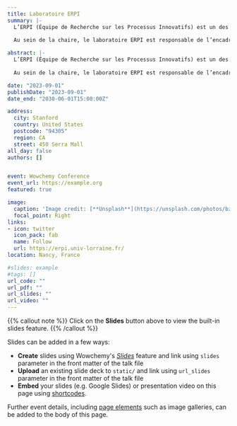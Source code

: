 ```yaml
---
title: Laboratoire ERPI
summary: |-
  L’ERPI (Équipe de Recherche sur les Processus Innovatifs) est un des laboratoires de l’Université de Lorraine, labellisé Équipe d’Accueil (EA n° 3767) par le Ministère de l’Enseignement Supérieur et de la Recherche. L’ERPI est membre de la FR 2863 : Fédération de Recherche Jacques Villermaux pour la Mécanique, l’Energie, les Procédés (FR JV) et est rattaché au pôle scientifique EMPP - Énergie, Mécanique, Procédés, Produits. L’équipe ERPI a pour vocation de mener des recherches dans le domaine de la conduite et du pilotage de projet innovant à travers le développement de méthodes et d’outils dédiés.
  
  Au sein de la chaire, le laboratoire ERPI est responsable de l’encadrement des travaux de recherche du projet. Il apporte son savoir-faire en modélisation permettant de mettre en évidence les relations de causalité entre décisions et impacts et en implémentation de démonstrateurs.

abstract: |-
  L’ERPI (Équipe de Recherche sur les Processus Innovatifs) est un des laboratoires de l’Université de Lorraine, labellisé Équipe d’Accueil (EA n° 3767) par le Ministère de l’Enseignement Supérieur et de la Recherche. L’ERPI est membre de la FR 2863 : Fédération de Recherche Jacques Villermaux pour la Mécanique, l’Energie, les Procédés (FR JV) et est rattaché au pôle scientifique EMPP - Énergie, Mécanique, Procédés, Produits. L’équipe ERPI a pour vocation de mener des recherches dans le domaine de la conduite et du pilotage de projet innovant à travers le développement de méthodes et d’outils dédiés.
  
  Au sein de la chaire, le laboratoire ERPI est responsable de l’encadrement des travaux de recherche du projet. Il apporte son savoir-faire en modélisation permettant de mettre en évidence les relations de causalité entre décisions et impacts et en implémentation de démonstrateurs.

date: "2023-09-01"
publishDate: "2023-09-01"
date_end: "2030-06-01T15:00:00Z"

address:
  city: Stanford
  country: United States
  postcode: "94305"
  region: CA
  street: 450 Serra Mall
all_day: false
authors: []


event: Wowchemy Conference
event_url: https://example.org
featured: true

image:
  caption: 'Image credit: [**Unsplash**](https://unsplash.com/photos/bzdhc5b3Bxs)'
  focal_point: Right
links:
- icon: twitter
  icon_pack: fab
  name: Follow
  url: https://erpi.univ-lorraine.fr/
location: Nancy, France

#slides: example
#tags: []
url_code: ""
url_pdf: ""
url_slides: ""
url_video: ""
---
```


{{% callout note %}}
Click on the **Slides** button above to view the built-in slides feature.
{{% /callout %}}

Slides can be added in a few ways:

- **Create** slides using Wowchemy's [_Slides_](https://wowchemy.com/docs/managing-content/#create-slides) feature and link using `slides` parameter in the front matter of the talk file
- **Upload** an existing slide deck to `static/` and link using `url_slides` parameter in the front matter of the talk file
- **Embed** your slides (e.g. Google Slides) or presentation video on this page using [shortcodes](https://wowchemy.com/docs/writing-markdown-latex/).

Further event details, including [page elements](https://wowchemy.com/docs/writing-markdown-latex/) such as image galleries, can be added to the body of this page.
